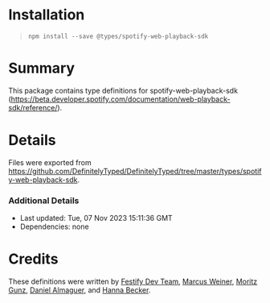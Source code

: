 # Installation
> `npm install --save @types/spotify-web-playback-sdk`

# Summary
This package contains type definitions for spotify-web-playback-sdk (https://beta.developer.spotify.com/documentation/web-playback-sdk/reference/).

# Details
Files were exported from https://github.com/DefinitelyTyped/DefinitelyTyped/tree/master/types/spotify-web-playback-sdk.

### Additional Details
 * Last updated: Tue, 07 Nov 2023 15:11:36 GMT
 * Dependencies: none

# Credits
These definitions were written by [Festify Dev Team](https://github.com/Festify), [Marcus Weiner](https://github.com/mraerino), [Moritz Gunz](https://github.com/NeoLegends), [Daniel Almaguer](https://github.com/deini), and [Hanna Becker](https://github.com/hanna-becker).
